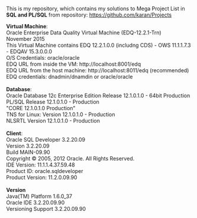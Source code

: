 This is my repository, which contains my solutions to Mega Project List in **SQL and PL/SQL** from repository: https://github.com/karan/Projects 


**Virtual Machine**:<br />
Oracle Enterprise Data Quality Virtual Machine (EDQ-12.2.1-Trn)<br />
November 2015<br />
This Virtual Machine contains EDQ 12.2.1.0.0 (includng CDS) - OWS 11.1.1.7.3 - EDQAV 15.3.0.0.0<br />
O/S Credentials: oracle/oracle<br />
EDQ URL from inside the VM: http://localhost:8001/edq<br />
EDQ URL from the host machine: http://localhost:8011/edq (recommended)<br />
EDQ credentials: dnadmin/dnamdin or oracle/oracle<br />
<br />
**Database**: <br />
Oracle Database 12c Enterprise Edition Release 12.1.0.1.0 - 64bit Production<br />
PL/SQL Release 12.1.0.1.0 - Production<br />
"CORE	12.1.0.1.0	Production"<br />
TNS for Linux: Version 12.1.0.1.0 - Production<br />
NLSRTL Version 12.1.0.1.0 - Production<br />
<br />
**Client**:<br />
Oracle SQL Developer 3.2.20.09<br />
Version 3.2.20.09<br />
Build MAIN-09.90<br />
Copyright ©  2005, 2012 Oracle.  All Rights Reserved.<br />
IDE Version: 11.1.1.4.37.59.48<br />
Product ID: oracle.sqldeveloper<br />
Product Version: 11.2.0.09.90<br />
<br />
**Version**<br />
Java(TM) Platform	1.6.0_37<br />
Oracle IDE	3.2.20.09.90<br />
Versioning Support	3.2.20.09.90<br />










